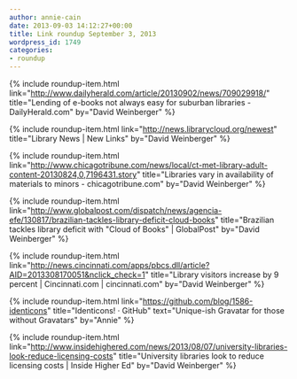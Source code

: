 ```yaml
---
author: annie-cain
date: 2013-09-03 14:12:27+00:00
title: Link roundup September 3, 2013
wordpress_id: 1749
categories:
- roundup
---
```


{% include roundup-item.html
  link="http://www.dailyherald.com/article/20130902/news/709029918/"
  title="Lending of e-books not always easy for suburban libraries - DailyHerald.com"
  by="David Weinberger"
%}

{% include roundup-item.html
  link="http://news.librarycloud.org/newest"
  title="Library News | New Links"
  by="David Weinberger"
%}

{% include roundup-item.html
  link="http://www.chicagotribune.com/news/local/ct-met-library-adult-content-20130824,0,7196431.story"
  title="Libraries vary in availability of materials to minors - chicagotribune.com"
  by="David Weinberger"
%}

{% include roundup-item.html
  link="http://www.globalpost.com/dispatch/news/agencia-efe/130817/brazilian-tackles-library-deficit-cloud-books"
  title="Brazilian tackles library deficit with \"Cloud of Books\" | GlobalPost"
  by="David Weinberger"
%}

{% include roundup-item.html
  link="http://news.cincinnati.com/apps/pbcs.dll/article?AID=2013308170051&nclick_check=1"
  title="Library visitors increase by 9 percent | Cincinnati.com | cincinnati.com"
  by="David Weinberger"
%}

{% include roundup-item.html
  link="https://github.com/blog/1586-identicons"
  title="Identicons! · GitHub"
  text="Unique-ish Gravatar for those without Gravatars"
  by="Annie"
%}

{% include roundup-item.html
  link="http://www.insidehighered.com/news/2013/08/07/university-libraries-look-reduce-licensing-costs"
  title="University libraries look to reduce licensing costs | Inside Higher Ed"
  by="David Weinberger"
%}
